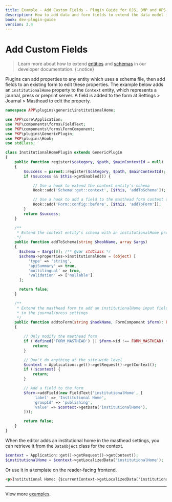 ```yaml
---
title: Example - Add Custom Fields - Plugin Guide for OJS, OMP and OPS
description: How to add data and form fields to extend the data model in OJS, OMP and OPS.
book: dev-plugin-guide
version: 3.4
---
```


# Add Custom Fields

> Learn more about how to extend [entities](/dev/documentation/en/architecture-entities) and [schemas](/dev/documentation/en/architecture-entities#schemas) in our developer documentation.
{:.notice}

Plugins can add properties to any entity which uses a schema file, then add fields to an existing form to edit these properties. The example below adds an `institutionalHome` property to the `Context` entity, which represents a journal, press or preprint server. A field is added to the form at Settings > Journal > Masthead to edit the property.

```php
namespace APP\plugins\generic\institutionalHome;

use APP\core\Application;
use PKP\components\forms\FieldText;
use PKP\components\forms\FormComponent;
use PKP\plugins\GenericPlugin;
use PKP\plugins\Hook;
use stdClass;

class InstitutionalHomePlugin extends GenericPlugin
{
    public function register($category, $path, $mainContextId = null)
    {
        $success = parent::register($category, $path, $mainContextId);
        if ($success && $this->getEnabled()) {

            // Use a hook to extend the context entity's schema
            Hook::add('Schema::get::context', [$this, 'addToSchema']);

            // Use a hook to add a field to the masthead form context settings.
            Hook::add('Form::config::before', [$this, 'addToForm']);
        }
        return $success;
    }

    /**
     * Extend the context entity's schema with an institutionalHome property
     */
    public function addToSchema(string $hookName, array $args)
    {
      $schema = $args[0]; /** @var stdClass */
      $schema->properties->institutionalHome = (object) [
          'type' => 'string',
          'apiSummary' => true,
          'multilingual' => true,
          'validation' => ['nullable']
      ];

      return false;
    }

    /**
     * Extend the masthead form to add an institutionalHome input field
     * in the journal/press settings
     */
    public function addtoForm(string $hookName, FormComponent $form): bool
    {

        // Only modify the masthead form
        if (!defined('FORM_MASTHEAD') || $form->id !== FORM_MASTHEAD) {
            return;
        }

        // Don't do anything at the site-wide level
        $context = Application::get()->getRequest()->getContext();
        if (!$context) {
            return;
        }

        // Add a field to the form
        $form->addField(new FieldText('institutionalHome', [
            'label' => 'Institutional Home',
            'groupId' => 'publishing',
            'value' => $context->getData('institutionalHome'),
        ]));

        return false;
    }
}
```

When the editor adds an institutional home in the masthead settings, you can retrieve it from the `DataObject` class for the context.

```php
$context = Application::get()->getRequest()->getContext();
$institutionalHome = $context->getLocalizedData('institutionalHome');
```

Or use it in a template on the reader-facing frontend.

```html
<p>Institutional Home: {$currentContext->getLocalizedData('institutionalHome')}</p>
```

---

View more [examples](./examples).
